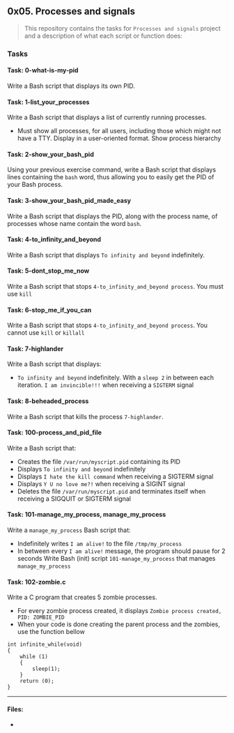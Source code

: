 ## 0x05. Processes and signals

> This repository contains the tasks for `Processes and signals` project and a description of what each script or function does:

### Tasks

#### Task: 0-what-is-my-pid
Write a Bash script that displays its own PID.

#### Task: 1-list_your_processes
Write a Bash script that displays a list of currently running processes.
* Must show all processes, for all users, including those which might not have a TTY. Display in a user-oriented format. Show process hierarchy

#### Task: 2-show_your_bash_pid
Using your previous exercise command, write a Bash script that displays lines containing the `bash` word, thus allowing you to easily get the PID of your Bash process.

#### Task: 3-show_your_bash_pid_made_easy
Write a Bash script that displays the PID, along with the process name, of processes whose name contain the word `bash`.

#### Task: 4-to_infinity_and_beyond
Write a Bash script that displays `To infinity and beyond` indefinitely.

#### Task: 5-dont_stop_me_now
Write a Bash script that stops `4-to_infinity_and_beyond process`. You must use `kill`

#### Task: 6-stop_me_if_you_can
Write a Bash script that stops `4-to_infinity_and_beyond process`. You cannot use `kill` or `killall`

#### Task: 7-highlander
Write a Bash script that displays:
* `To infinity and beyond` indefinitely. With a `sleep 2` in between each iteration. `I am invincible!!!` when receiving a `SIGTERM` signal

#### Task: 8-beheaded_process
Write a Bash script that kills the process `7-highlander`.

#### Task: 100-process_and_pid_file
Write a Bash script that:
* Creates the file `/var/run/myscript.pid` containing its PID
* Displays `To infinity and beyond` indefinitely
* Displays `I hate the kill command` when receiving a SIGTERM signal
* Displays `Y U no love me?!` when receiving a SIGINT signal
* Deletes the file `/var/run/myscript.pid` and terminates itself when receiving a SIGQUIT or SIGTERM signal

#### Task: 101-manage_my_process, manage_my_process
Write a `manage_my_process` Bash script that:
* Indefinitely writes `I am alive!` to the file `/tmp/my_process`
* In between every `I am alive!` message, the program should pause for 2 seconds
Write Bash (init) script `101-manage_my_process` that manages `manage_my_process`

#### Task: 102-zombie.c
Write a C program that creates 5 zombie processes.
* For every zombie process created, it displays `Zombie process created, PID: ZOMBIE_PID`
* When your code is done creating the parent process and the zombies, use the function bellow
```
int infinite_while(void)
{
    while (1)
    {
        sleep(1);
    }
    return (0);
}
```
___

#### Files:

* []()


